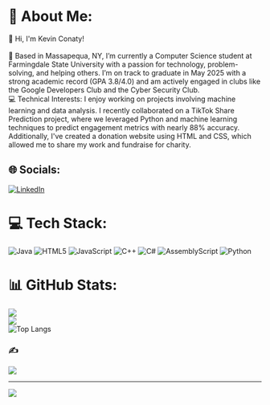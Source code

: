 # 💫 About Me:
👋 Hi, I'm Kevin Conaty!<br><br>📍 Based in Massapequa, NY, I’m currently a Computer Science student at Farmingdale State University with a passion for technology, problem-solving, and helping others. I’m on track to graduate in May 2025 with a strong academic record (GPA 3.8/4.0) and am actively engaged in clubs like the Google Developers Club and the Cyber Security Club.<br>💻 Technical Interests: I enjoy working on projects involving machine learning and data analysis. I recently collaborated on a TikTok Share Prediction project, where we leveraged Python and machine learning techniques to predict engagement metrics with nearly 88% accuracy. Additionally, I've created a donation website using HTML and CSS, which allowed me to share my work and fundraise for charity.


## 🌐 Socials:
[![LinkedIn](https://img.shields.io/badge/LinkedIn-%230077B5.svg?logo=linkedin&logoColor=white)](https://linkedin.com/in/www.linkedin.com/in/kevin-conaty-) 

# 💻 Tech Stack:
![Java](https://img.shields.io/badge/java-%23ED8B00.svg?style=for-the-badge&logo=openjdk&logoColor=white) ![HTML5](https://img.shields.io/badge/html5-%23E34F26.svg?style=for-the-badge&logo=html5&logoColor=white) ![JavaScript](https://img.shields.io/badge/javascript-%23323330.svg?style=for-the-badge&logo=javascript&logoColor=%23F7DF1E) ![C++](https://img.shields.io/badge/c++-%2300599C.svg?style=for-the-badge&logo=c%2B%2B&logoColor=white) ![C#](https://img.shields.io/badge/c%23-%23239120.svg?style=for-the-badge&logo=csharp&logoColor=white) ![AssemblyScript](https://img.shields.io/badge/assembly%20script-%23000000.svg?style=for-the-badge&logo=assemblyscript&logoColor=white) ![Python](https://img.shields.io/badge/python-3670A0?style=for-the-badge&logo=python&logoColor=ffdd54)
# 📊 GitHub Stats:
![](https://github-readme-stats.vercel.app/api?username=kkconaty23&theme=dark&hide_border=false&include_all_commits=false&count_private=false)<br/>
![](https://github-readme-streak-stats.herokuapp.com/?user=kkconaty23&theme=dark&hide_border=false)<br/>
![Top Langs](https://github-readme-stats.vercel.app/api/top-langs/?username=kkconaty23&theme=dark&hide_border=false&include_all_commits=false&count_private=false&layout=compact&langs_count=10)


### ✍️ 
![](https://quotes-github-readme.vercel.app/api?type=horizontal&theme=radical)

---
[![](https://visitcount.itsvg.in/api?id=kkconaty23&icon=0&color=1)](https://visitcount.itsvg.in)

<!-- Proudly created with GPRM ( https://gprm.itsvg.in ) -->



